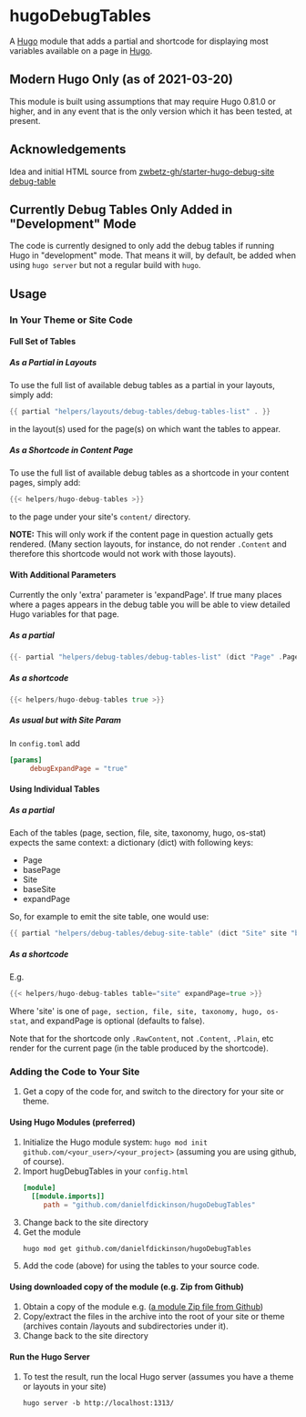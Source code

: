 # hugoDebugTables

A [Hugo](https://gohugo.io) module that adds a partial and shortcode for displaying most variables available on a page in [Hugo](https://gohugo.io).

## Modern Hugo Only (as of 2021-03-20)

This module is built using assumptions that may require Hugo 0.81.0 or higher, and in any event that is the only version which it has been tested, at present.

## Acknowledgements

Idea and initial HTML source from
[zwbetz-gh/starter-hugo-debug-site debug-table](https://raw.githubusercontent.com/zwbetz-gh/starter-hugo-debug-site/master/layouts/partials/debug-table.html)

## Currently Debug Tables Only Added in "Development" Mode

The code is currently designed to only add the debug tables if running Hugo in "development" mode.
That means it will, by default, be added when using ``hugo server`` but not a regular build with ``hugo``.

## Usage

### In Your Theme or Site Code

#### Full Set of Tables

##### As a Partial in Layouts

To use the full list of available debug tables as a partial in your layouts, simply add:

```go
{{ partial "helpers/layouts/debug-tables/debug-tables-list" . }}
```

in the layout(s) used for the page(s) on which want the tables to appear.

##### As a Shortcode in Content Page

To use the full list of available debug tables as a shortcode in your content pages, simply add:

```go
{{< helpers/hugo-debug-tables >}}
```

to the page under your site's ``content/`` directory.

**NOTE:** This will only work if the content page in question actually gets rendered. (Many section layouts, for instance, do not render ``.Content`` and therefore this shortcode would not work with those layouts).

#### With Additional Parameters

Currently the only 'extra' parameter is 'expandPage'. If true many places
where a pages appears in the debug table you will be able to view detailed
Hugo variables for that page.

##### As a partial

```go
{{- partial "helpers/debug-tables/debug-tables-list" (dict "Page" .Page "Site" .Site "expandPage" true -}}
```

##### As a shortcode

```go
{{< helpers/hugo-debug-tables true >}}
```

##### As usual but with Site Param

In ``config.toml`` add

```toml
[params]
     debugExpandPage = "true"
```

#### Using Individual Tables

##### As a partial

Each of the tables (page, section, file, site, taxonomy, hugo, os-stat) expects the same context: a dictionary (dict) with following keys:
   * Page
   * basePage
   * Site
   * baseSite
   * expandPage

So, for example to emit the site table, one would use:
```go
{{ partial "helpers/debug-tables/debug-site-table" (dict "Site" site "baseSite" $baseSite "Page" $curPage "basePage" $basePage "expandPage" $expandPage) }}

```

##### As a shortcode

E.g.

```go
{{< helpers/hugo-debug-tables table="site" expandPage=true >}}
```

Where 'site' is one of ``page, section, file, site, taxonomy, hugo, os-stat``, and expandPage is optional (defaults to false).

Note that for the shortcode only ``.RawContent``, not ``.Content``, ``.Plain``, etc render for the current page (in the table produced by the shortcode).
### Adding the Code to Your Site

1. Get a copy of the code for, and switch to the directory for your site or theme.

#### Using Hugo Modules (preferred)

1. Initialize the Hugo module system: ``hugo mod init github.com/<your_user>/<your_project>`` (assuming you are using github, of course).
2. Import hugDebugTables in your ``config.html``
   ```toml
   [module]
     [[module.imports]]
        path = "github.com/danielfdickinson/hugoDebugTables"
   ```
3. Change back to the site directory
4. Get the module
   ```
   hugo mod get github.com/danielfdickinson/hugoDebugTables
   ```
5. Add the code (above) for using the tables to your source code.

#### Using downloaded copy of the module (e.g. Zip from Github)

1. Obtain a copy of the module e.g. ([a module Zip file from Github](https://github.com/danielfdickinson/hugoDebugTables/archive/master.zip))
2. Copy/extract the files in the archive into the root of your site or theme (archives contain /layouts and subdirectories under it).
3. Change back to the site directory

#### Run the Hugo Server

1. To test the result, run the local Hugo server (assumes you have a theme or layouts in your site)
   ```
   hugo server -b http://localhost:1313/
   ```
